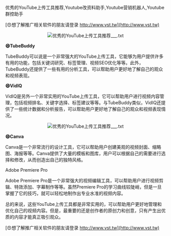 优秀的YouTube上传工具推荐,Youtube改资料助手,Youtube营销机器人,Youtube群控助手

[😍想了解推广相关软件的朋友请登录 http://www.vst.tw](http://www.vst.tw)

 <center><img src="https://vst.tw/MP4/tuiguang/png/1.png" alt="优秀的YouTube上传工具推荐___.txt"></center>

**😄TubeBuddy**

TubeBuddy可以说是一个非常强大的YouTube上传工具，它能够为用户提供许多有用的功能，包括关键词研究、标签管理、视频SEO优化等等。此外，TubeBuddy还提供了一些有用的分析工具，可以帮助用户更好地了解自己的观众和视频表现。

**😄VidIQ**

VidIQ是另外一个非常实用的YouTube上传工具，它可以帮助用户进行视频内容管理，包括视频排名、关键字选择、标签建议等等。与TubeBuddy类似，VidIQ还提供了一些统计数据和分析报告，可以帮助用户更好地了解自己的观众和视频表现情况。

 <center><img src="https://vst.tw/MP4/tuiguang/png/7.png" alt="优秀的YouTube上传工具推荐___.txt"></center>

**😄Canva**

Canva是一个非常流行的设计工具，它可以帮助用户创建美观的视频封面、缩略图、海报等等。Canva提供了大量的模板和图库，用户可以根据自己的需要进行选择和修改，从而创造出自己的独特风格。

Adobe Premiere Pro

Adobe Premiere Pro是一个非常强大的视频编辑工具，可以帮助用户进行视频剪辑、特效添加、字幕制作等等。虽然Premiere Pro的学习曲线较陡峭，但是一旦掌握了它的技巧，就可以轻松地制作出专业水准的视频内容。

总的来说，这些YouTube上传工具都是非常实用的，可以帮助用户更好地管理和优化自己的视频内容。但是，最重要的还是创作者的原创力和创意，只有产生出优质的内容才能真正吸引观众。

[😍想了解推广相关软件的朋友请登录 http://www.vst.tw](http://www.vst.tw)



